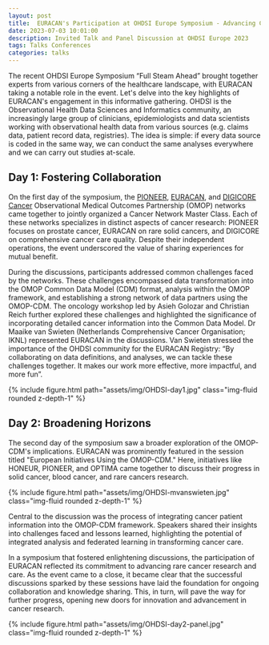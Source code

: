 ```yaml
---
layout: post
title:  EURACAN's Participation at OHDSI Europe Symposium - Advancing Collaborative Cancer Research
date: 2023-07-03 10:01:00
description: Invited Talk and Panel Discussion at OHDSI Europe 2023
tags: Talks Conferences
categories: talks
---
```


The recent OHDSI Europe Symposium “Full Steam Ahead” brought together experts from various corners of the healthcare landscape, with EURACAN taking a notable role in the event. Let's delve into the key highlights of EURACAN's engagement in this informative gathering. OHDSI is the Observational Health Data Sciences and Informatics community, an increasingly large group of clinicians, epidemiologists and data scientists working with observational health data from various sources (e.g. claims data, patient record data, registries). The idea is simple: if every data source is coded in the same way, we can conduct the same analyses everywhere and we can carry out studies at-scale. 

## Day 1: Fostering Collaboration
On the first day of the symposium, the [PIONEER](https://prostate-pioneer.eu), [EURACAN](https://euracan.eu), and [DIGICORE Cancer](https://digicore-cancer.eu) Observational Medical Outcomes Partnership (OMOP) networks came together to jointly organized a Cancer Network Master Class. Each of these networks specializes in distinct aspects of cancer research: PIONEER focuses on prostate cancer, EURACAN on rare solid cancers, and DIGICORE on comprehensive cancer care quality. Despite their independent operations, the event underscored the value of sharing experiences for mutual benefit.

During the discussions, participants addressed common challenges faced by the networks. These challenges encompassed data transformation into the OMOP Common Data Model (CDM) format, analysis within the OMOP framework, and establishing a strong network of data partners using the OMOP-CDM. The oncology workshop led by Asieh Golozar and Christian Reich further explored these challenges and highlighted the significance of incorporating detailed cancer information into the Common Data Model. Dr Maaike van Swieten (Netherlands Comprehensive Cancer Organisation; IKNL) represented EURACAN in the discussions. Van Swieten stressed the importance of the OHDSI community for the EURACAN Registry: “By collaborating on data definitions, and analyses, we can tackle these challenges together. It makes our work more effective, more impactful, and more fun”.

<div class="row mt-3">
    <div class="col-sm mt-3 mt-md-0">
        {% include figure.html path="assets/img/OHDSI-day1.jpg" class="img-fluid rounded z-depth-1" %}
    </div>
</div>

## Day 2: Broadening Horizons
The second day of the symposium saw a broader exploration of the OMOP-CDM's implications. EURACAN was prominently featured in the session titled "European Initiatives Using the OMOP-CDM." Here, initiatives like HONEUR, PIONEER, and OPTIMA came together to discuss their progress in solid cancer, blood cancer, and rare cancers research.

<div class="row mt-3">
    <div class="col-sm mt-3 mt-md-0">
        {% include figure.html path="assets/img/OHDSI-mvanswieten.jpg" class="img-fluid rounded z-depth-1" %}
    </div>
</div>

Central to the discussion was the process of integrating cancer patient information into the OMOP-CDM framework. Speakers shared their insights into challenges faced and lessons learned, highlighting the potential of integrated analysis and federated learning in transforming cancer care.

In a symposium that fostered enlightening discussions, the participation of EURACAN reflected its commitment to advancing rare cancer research and care. As the event came to a close, it became clear that the successful discussions sparked by these sessions have laid the foundation for ongoing collaboration and knowledge sharing. This, in turn, will pave the way for further progress, opening new doors for innovation and advancement in cancer research.

<div class="row mt-3">
    <div class="col-sm mt-3 mt-md-0">
        {% include figure.html path="assets/img/OHDSI-day2-panel.jpg" class="img-fluid rounded z-depth-1" %}
    </div>
</div>

 
